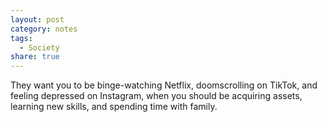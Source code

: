 ```yaml
---
layout: post
category: notes
tags:
  - Society
share: true
---
```

They want you to be binge-watching Netflix, doomscrolling on TikTok, and feeling depressed on Instagram, when you should be acquiring assets, learning new skills, and spending time with family.